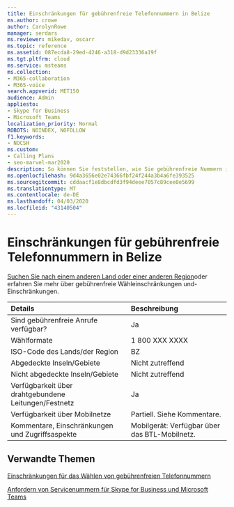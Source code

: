```yaml
---
title: Einschränkungen für gebührenfreie Telefonnummern in Belize
ms.author: crowe
author: CarolynRowe
manager: serdars
ms.reviewer: mikedav, oscarr
ms.topic: reference
ms.assetid: 087ecda8-29ed-4246-a318-d9d23336a19f
ms.tgt.pltfrm: cloud
ms.service: msteams
ms.collection:
- M365-collaboration
- M365-voice
search.appverid: MET150
audience: Admin
appliesto:
- Skype for Business
- Microsoft Teams
localization_priority: Normal
ROBOTS: NOINDEX, NOFOLLOW
f1.keywords:
- NOCSH
ms.custom:
- Calling Plans
- seo-marvel-mar2020
description: So können Sie feststellen, wie Sie gebührenfreie Nummern in jedem Land/jeder Region anrufen können. Nachdem Sie das Land/die Region ausgewählt haben, gelangen Sie zu einer landesspezifischen Seite, die bestimmte Details, Einschränkungen und Grenzwerte für die gebührenfreie Verfügbarkeit von Diensten enthält, für die gebührenfreie Dienste zur Verfügung stehen. Das Wählformat oder die Formate zeigen Ihnen die erforderlichen Zugriffscodes in jedem Land/jeder Region an, um die gebührenfreie Nummer zu wählen.
ms.openlocfilehash: 9d4a3656e02e74366fbf24f244a3b4a6fe393525
ms.sourcegitcommit: cddaacf1e8dbcdfd3f94deee7057c89cee0e5699
ms.translationtype: MT
ms.contentlocale: de-DE
ms.lasthandoff: 04/03/2020
ms.locfileid: "43140504"
---
```

# <a name="toll-free-dialing-restrictions-in-belize"></a>Einschränkungen für gebührenfreie Telefonnummern in Belize

[Suchen Sie nach einem anderen Land oder einer anderen Region](../toll-free-dialing-limitations-and-restrictions.md)oder erfahren Sie mehr über gebührenfreie Wähleinschränkungen und-Einschränkungen.


|**Details**|**Beschreibung**|
|:-----|:-----|
|Sind gebührenfreie Anrufe verfügbar?  <br/> |Ja  <br/> |
|Wählformate  <br/> | 1 800 XXX XXXX <br/> |
|ISO-Code des Lands/der Region  <br/> |BZ  <br/> |
|Abgedeckte Inseln/Gebiete  <br/> |Nicht zutreffend  <br/> |
|Nicht abgedeckte Inseln/Gebiete  <br/> |Nicht zutreffend  <br/> |
|Verfügbarkeit über drahtgebundene Leitungen/Festnetz  <br/> |Ja  <br/> |
|Verfügbarkeit über Mobilnetze  <br/> |Partiell. Siehe Kommentare.  <br/> |
|Kommentare, Einschränkungen und Zugriffsaspekte  <br/> |Mobilgerät: Verfügbar über das BTL-Mobilnetz.  <br/> |
   
## <a name="related-topics"></a>Verwandte Themen
[Einschränkungen für das Wählen von gebührenfreien Telefonnummern](../toll-free-dialing-limitations-and-restrictions.md)

[Anfordern von Servicenummern für Skype for Business und Microsoft Teams](/microsoftteams/getting-service-phone-numbers)

  
 
